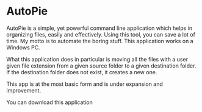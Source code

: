 # AutoPie
AutoPie is a simple, yet powerful command line application which helps in organizing files, easily and effectively. Using this tool, you can save a lot of time. My motto is to automate the boring stuff. This application works on a Windows PC.

What this application does in particular is moving all the files with a user given file extension from a given source folder to a given destination folder. If the destination folder does not exist, it creates a new one.

This app is at the most basic form and is under expansion and improvement.

You can download this application 
